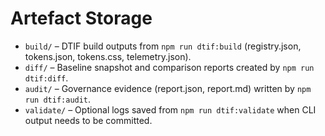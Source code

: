 # Artefact Storage

- `build/` – DTIF build outputs from `npm run dtif:build` (registry.json, tokens.json, tokens.css, telemetry.json).
- `diff/` – Baseline snapshot and comparison reports created by `npm run dtif:diff`.
- `audit/` – Governance evidence (report.json, report.md) written by `npm run dtif:audit`.
- `validate/` – Optional logs saved from `npm run dtif:validate` when CLI output needs to be committed.
